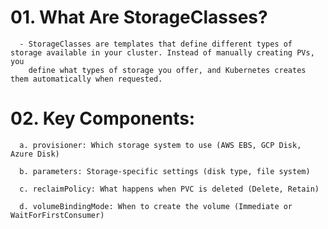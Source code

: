 # 01. What Are StorageClasses?
      - StorageClasses are templates that define different types of storage available in your cluster. Instead of manually creating PVs, you
        define what types of storage you offer, and Kubernetes creates them automatically when requested.


# 02. Key Components:
      a. provisioner: Which storage system to use (AWS EBS, GCP Disk, Azure Disk)

      b. parameters: Storage-specific settings (disk type, file system)

      c. reclaimPolicy: What happens when PVC is deleted (Delete, Retain)

      d. volumeBindingMode: When to create the volume (Immediate or WaitForFirstConsumer)


